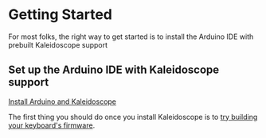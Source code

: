 # Getting Started

For most folks, the right way to get started is to install the Arduino IDE with prebuilt Kaleidoscope support

## Set up the Arduino IDE with Kaleidoscope support

[Install Arduino and Kaleidoscope](setup_toolchain)

The first thing you should do once you install Kaleidoscope is to [try building your keyboard's firmware](build_default_firmware).

